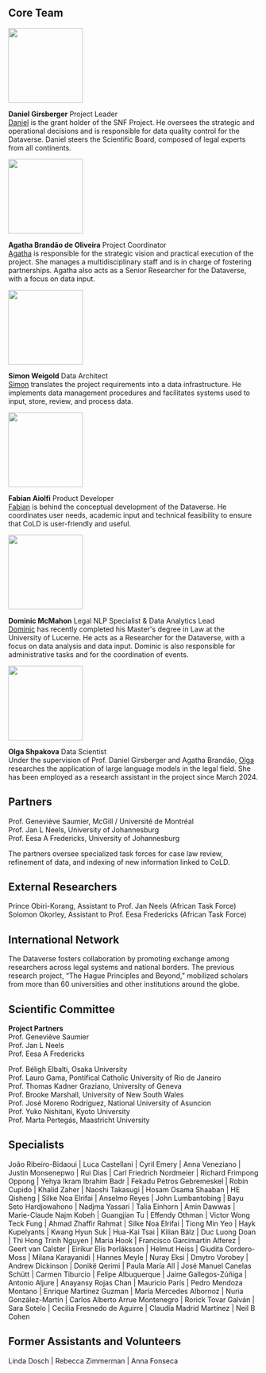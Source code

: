 ## Core Team

<img src="https://www.unilu.ch/fileadmin/_processed_/a/b/csm_Girsberger_Daniel_Q_d862e28b53.jpg" width="150"/>

**Daniel Girsberger** Project Leader  
<a href="https://www.unilu.ch/en/faculties/faculty-of-law/professorships/girsberger-daniel/" target="_blank">Daniel</a> is the grant holder of the SNF Project. He oversees the strategic and operational decisions and is responsible for data quality control for the Dataverse. Daniel steers the Scientific Board, composed of legal experts from all continents.

<img src="https://www.unilu.ch/fileadmin/_processed_/b/2/csm_Brandao_de_Oliveira_Agatha-1452-20230619_f5c03e5ebb.jpg" width="150"/>

**Agatha Brandão de Oliveira** Project Coordinator  
<a href="https://www.unilu.ch/en/faculties/faculty-of-law/professorships/girsberger-daniel/staff/agatha-brandao-de-oliveira-mlaw" target="_blank">Agatha</a> is responsible for the strategic vision and practical execution of the project. She manages a multidisciplinary staff and is in charge of fostering partnerships. Agatha also acts as a Senior Researcher for the Dataverse, with a focus on data input.

<img src="https://www.unilu.ch/fileadmin/_processed_/b/a/csm_Weigold_Simon_Q_7a3afcd4c3.jpg" width="150"/>

**Simon Weigold** Data Architect  
<a href="https://www.unilu.ch/fakultaeten/rf/professuren/girsberger-daniel/mitarbeitende/simon-weigold-ma/" target="_blank">Simon</a> translates the project requirements into a data infrastructure. He implements data management procedures and facilitates systems used to input, store, review, and process data.

<img src="https://www.unilu.ch/fileadmin/_processed_/b/7/csm_Aiolfi_Fabian_Q_b751def4d4.jpg" width="150"/>

**Fabian Aiolfi** Product Developer  
<a href="https://www.unilu.ch/en/faculties/faculty-of-law/professorships/girsberger-daniel/staff/fabian-aiolfi-ma" target="_blank">Fabian</a> is behind the conceptual development of the Dataverse. He coordinates user needs, academic input and technical feasibility to ensure that CoLD is user-friendly and useful.

<img src="https://www.unilu.ch/fileadmin/_processed_/3/c/csm_McMahon_Dominic-C_ba344cde89.jpg" width="150"/>

**Dominic McMahon** Legal NLP Specialist & Data Analytics Lead  
<a href="https://www.unilu.ch/fakultaeten/rf/professuren/girsberger-daniel/mitarbeitende/dominic-mcmahon-mlaw/" target="_blank">Dominic</a> has recently completed his Master's degree in Law at the University of Lucerne. He acts as a Researcher for the Dataverse, with a focus on data analysis and data input. Dominic is also responsible for administrative tasks and for the coordination of events.

<img src="https://www.unilu.ch/fileadmin/_processed_/6/6/csm_Shpakova_Olga_Q_451e7ba545.jpg" width="150"/>

**Olga Shpakova** Data Scientist  
Under the supervision of Prof. Daniel Girsberger and Agatha Brandão, <a href="https://www.unilu.ch/en/faculties/faculty-of-law/professorships/girsberger-daniel/staff/olga-shpakova-bsc/" target="_blank">Olga</a> researches the application of large language models in the legal field. She has been employed as a research assistant in the project since March 2024.

## Partners

Prof. Geneviève Saumier, McGill / Université de Montréal  
Prof. Jan L Neels, University of Johannesburg  
Prof. Eesa A Fredericks, University of Johannesburg

The partners oversee specialized task forces for case law review, refinement of data, and indexing of new information linked to CoLD.

## External Researchers

Prince Obiri-Korang, Assistant to Prof. Jan Neels (African Task Force)  
Solomon Okorley, Assistant to Prof. Eesa Fredericks (African Task Force)

## International Network

The Dataverse fosters collaboration by promoting exchange among researchers across legal systems and national borders. The previous research project, “The Hague Principles and Beyond,” mobilized scholars from more than 60 universities and other institutions around the globe.

## Scientific Committee

**Project Partners**  
Prof. Geneviève Saumier  
Prof. Jan L Neels  
Prof. Eesa A Fredericks

Prof. Béligh Elbalti, Osaka University  
Prof. Lauro Gama, Pontifical Catholic University of Rio de Janeiro  
Prof. Thomas Kadner Graziano, University of Geneva  
Prof. Brooke Marshall, University of New South Wales  
Prof. José Moreno Rodríguez, National University of Asuncion  
Prof. Yuko Nishitani, Kyoto University  
Prof. Marta Pertegás, Maastricht University

## Specialists

João Ribeiro-Bidaoui | Luca Castellani | Cyril Emery | Anna Veneziano | Justin Monsenepwo | Rui Dias | Carl Friedrich Nordmeier | Richard Frimpong Oppong | Yehya Ikram Ibrahim Badr | Fekadu Petros Gebremeskel | Robin Cupido | Khalid Zaher | Naoshi Takasugi | Hosam Osama Shaaban | HE Qisheng | Silke Noa Elrifai | Anselmo Reyes | John Lumbantobing | Bayu Seto Hardjowahono | Nadjma Yassari | Talia Einhorn | Amin Dawwas | Marie-Claude Najm Kobeh | Guangjian Tu | Effendy Othman | Victor Wong Teck Fung | Ahmad Zhaffir Rahmat | Silke Noa Elrifai | Tiong Min Yeo | Hayk Kupelyants | Kwang Hyun Suk | Hua-Kai Tsai | Kilian Bälz | Duc Luong Doan | Thi Hong Trinh Nguyen | Maria Hook | Francisco Garcimartín Alferez | Geert van Calster | Eiríkur Elís Þorláksson | Helmut Heiss | Giudita Cordero-Moss | Milana Karayanidi | Hannes Meyle | Nuray Eksi | Dmytro Vorobey | Andrew Dickinson | Donikë Qerimi | Paula María All | José Manuel Canelas Schütt | Carmen Tiburcio | Felipe Albuquerque | Jaime Gallegos-Zúñiga | Antonio Aljure | Anayansy Rojas Chan | Mauricio París | Pedro Mendoza Montano | Enrique Martinez Guzman | María Mercedes Albornoz | Nuria González-Martín | Carlos Alberto Arrue Montenegro | Rorick Tovar Galván | Sara Sotelo | Cecilia Fresnedo de Aguirre | Claudia Madrid Martínez | Neil B Cohen

## Former Assistants and Volunteers

Linda Dosch | Rebecca Zimmerman | Anna Fonseca
